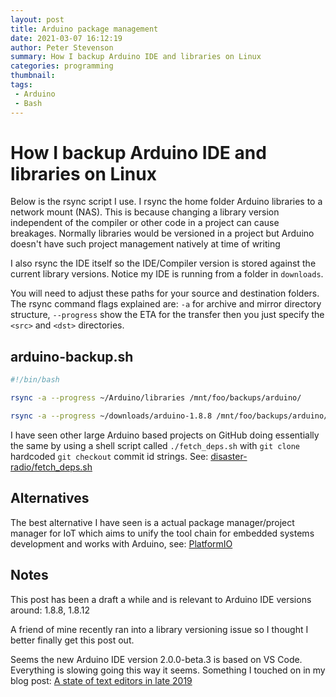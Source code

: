```yaml
---
layout: post
title: Arduino package management
date: 2021-03-07 16:12:19
author: Peter Stevenson
summary: How I backup Arduino IDE and libraries on Linux
categories: programming
thumbnail:
tags:
 - Arduino
 - Bash
---
```


# How I backup Arduino IDE and libraries on Linux

Below is the rsync script I use. I rsync the home folder Arduino libraries to a network mount (NAS). This is because changing a library version independent of the compiler or other code in a project can cause breakages. Normally libraries would be versioned in a project but Arduino doesn't have such project management natively at time of writing

I also rsync the IDE itself so the IDE/Compiler version is stored against the current library versions. Notice my IDE is running from a folder in `downloads`.

You will need to adjust these paths for your source and destination folders. The rsync command flags explained are: `-a` for archive and mirror directory structure, `--progress` show the ETA for the transfer then you just specify the `<src>` and `<dst>` directories.

## arduino-backup.sh

```sh
#!/bin/bash

rsync -a --progress ~/Arduino/libraries /mnt/foo/backups/arduino/

rsync -a --progress ~/downloads/arduino-1.8.8 /mnt/foo/backups/arduino/

```

I have seen other large Arduino based projects on GitHub doing essentially the same by using a shell script called `./fetch_deps.sh` with `git clone` hardcoded `git checkout` commit id strings. See: [disaster-radio/fetch_deps.sh](https://github.com/sudomesh/disaster-radio/blob/5ee98264895dea021dd5ac8b95eb3fadec50965e/fetch_deps.sh)

## Alternatives

The best alternative I have seen is a actual package manager/project manager for IoT which aims to unify the tool chain for embedded systems development and works with Arduino, see: [PlatformIO](https://platformio.org/install/cli)

## Notes

This post has been a draft a while and is relevant to Arduino IDE versions around: 1.8.8, 1.8.12

A friend of mine recently ran into a library versioning issue so I thought I better finally get this post out.
 
Seems the new Arduino IDE version 2.0.0-beta.3 is based on VS Code. Everything is slowing going this way it seems. Something I touched on in my blog post: [A state of text editors in late 2019](https://2e0pgs.github.io/blog/programming/2019/12/07/a-state-of-text-editors-in-late-2019/)